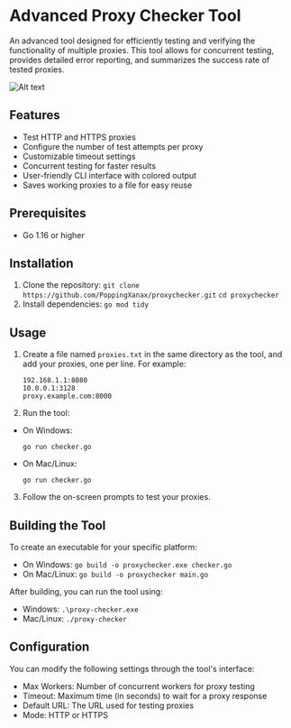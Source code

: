 # Advanced Proxy Checker Tool

An advanced tool designed for efficiently testing and verifying the functionality of multiple proxies. This tool allows for concurrent testing, provides detailed error reporting, and summarizes the success rate of tested proxies.

![Alt text](https://images2.imgbox.com/6d/ce/5VL6vGlK_o.png)<!-- Replace with the actual path to your image -->

## Features

- Test HTTP and HTTPS proxies
- Configure the number of test attempts per proxy
- Customizable timeout settings
- Concurrent testing for faster results
- User-friendly CLI interface with colored output
- Saves working proxies to a file for easy reuse

## Prerequisites

- Go 1.16 or higher

## Installation

1. Clone the repository:
   `git clone https://github.com/PoppingXanax/proxychecker.git`
   `cd proxychecker`
3. Install dependencies:
   `go mod tidy`

## Usage

1. Create a file named `proxies.txt` in the same directory as the tool, and add your proxies, one per line. For example:
   ```
   192.168.1.1:8080
   10.0.0.1:3128
   proxy.example.com:8000
   ```
2. Run the tool:
- On Windows:
  ```
  go run checker.go
  ```
- On Mac/Linux:
  ```
  go run checker.go
  ```

3. Follow the on-screen prompts to test your proxies.

## Building the Tool

To create an executable for your specific platform:

- On Windows:
  `go build -o proxychecker.exe checker.go`
- On Mac/Linux:
  `go build -o proxychecker main.go`

After building, you can run the tool using:
- Windows: `.\proxy-checker.exe`
- Mac/Linux: `./proxy-checker`

## Configuration

You can modify the following settings through the tool's interface:

- Max Workers: Number of concurrent workers for proxy testing
- Timeout: Maximum time (in seconds) to wait for a proxy response
- Default URL: The URL used for testing proxies
- Mode: HTTP or HTTPS
